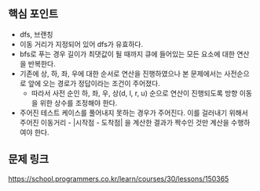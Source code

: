 ## 핵심 포인트

- dfs, 브랜칭
- 이동 거리가 지정되어 있어 dfs가 유효하다.
- bfs로 푸는 경우 길이가 최댓값이 될 때까지 큐에 들어있는 모든 요소에 대한 연산을 반복한다.
- 기존에 상, 하, 좌, 우에 대한 순서로 연산을 진행하였으나 본 문제에서는 사전순으로 앞에 오는 경로가 정답이라는 조건이 주어졌다. 
  - 따라서 사전 순인 하, 좌, 우, 상(d, l, r, u) 순으로 연산이 진행되도록 방향 이동을 위한 상수를 조정해야 한다.
- 주어진 테스트 케이스를 풀어내지 못하는 경우가 주어진다. 이를 걸러내기 위해서 주어진 이동거리 - |시작점 - 도착점| 을 계산한 결과가 짝수인 것만 계산을 수행하여야 한다.

## 문제 링크

https://school.programmers.co.kr/learn/courses/30/lessons/150365
